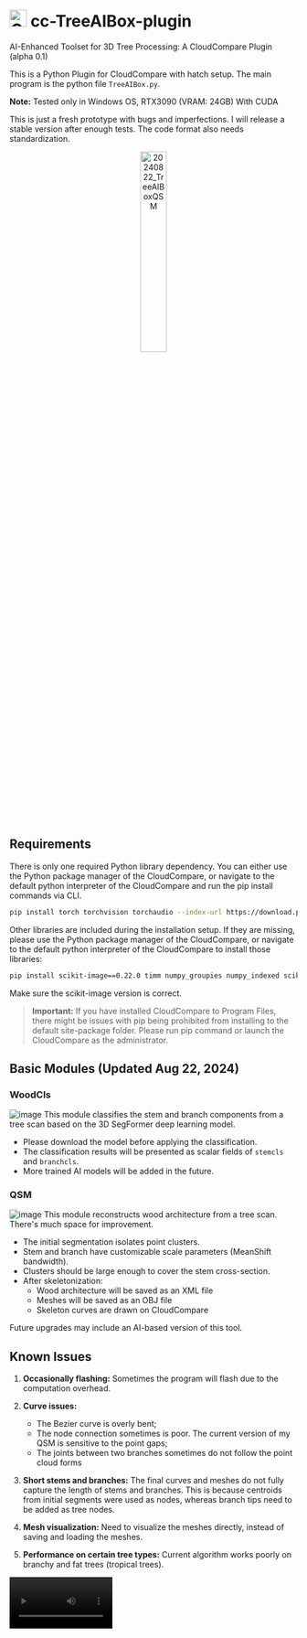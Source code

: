 # <img src="https://github.com/user-attachments/assets/be44a28a-50e0-427d-95c2-05c8e31dfad4" width="30" alt="GitHub Logo"> cc-TreeAIBox-plugin

AI-Enhanced Toolset for 3D Tree Processing: A CloudCompare Plugin (alpha 0.1)

This is a Python Plugin for CloudCompare with hatch setup. The main program is the python file `TreeAIBox.py`.

**Note:** Tested only in Windows OS, RTX3090 (VRAM: 24GB) With CUDA

This is just a fresh prototype with bugs and imperfections. I will release a stable version after enough tests. The code format also needs standardization.

<div align="center">
  <img src="https://github.com/user-attachments/assets/dcf4e7de-adea-493f-9fff-04e082efa2d1" width="30%" alt="20240822_TreeAIBoxQSM">
</div>

## Requirements

There is only one required Python library dependency. You can either use the Python package manager of the CloudCompare, or navigate to the default python interpreter of the CloudCompare and run the pip install commands via CLI.

```bash
pip install torch torchvision torchaudio --index-url https://download.pytorch.org/whl/cu121
```

Other libraries are included during the installation setup. If they are missing, please use the Python package manager of the CloudCompare, or navigate to the default python interpreter of the CloudCompare to install those libraries:
```bash
pip install scikit-image==0.22.0 timm numpy_groupies numpy_indexed scikit-learn
```
Make sure the scikit-image version is correct.

> **Important:** If you have installed CloudCompare to Program Files, there might be issues with pip being prohibited from installing to the default site-package folder. Please run pip command or launch the CloudCompare as the administrator.

## Basic Modules (Updated Aug 22, 2024)

### WoodCls
![image](https://github.com/user-attachments/assets/d5df6a25-bd46-4e4f-a735-73d729957a76)
This module classifies the stem and branch components from a tree scan based on the 3D SegFormer deep learning model.

- Please download the model before applying the classification.
- The classification results will be presented as scalar fields of `stemcls` and `branchcls`.
- More trained AI models will be added in the future.

### QSM
![image](https://github.com/user-attachments/assets/5513699e-56e7-4f2a-a25d-3b33f8a74fea)
This module reconstructs wood architecture from a tree scan. There's much space for improvement.

- The initial segmentation isolates point clusters.
- Stem and branch have customizable scale parameters (MeanShift bandwidth).
- Clusters should be large enough to cover the stem cross-section.
- After skeletonization:
  - Wood architecture will be saved as an XML file
  - Meshes will be saved as an OBJ file
  - Skeleton curves are drawn on CloudCompare

Future upgrades may include an AI-based version of this tool.

## Known Issues

1. **Occasionally flashing:** Sometimes the program will flash due to the computation overhead.

2. **Curve issues:**
   - The Bezier curve is overly bent;
   - The node connection sometimes is poor. The current version of my QSM is sensitive to the point gaps;
   - The joints between two branches sometimes do not follow the point cloud forms
   
3. **Short stems and branches:** The final curves and meshes do not fully capture the length of stems and branches. This is because centroids from initial segments were used as nodes, whereas branch tips need to be added as tree nodes.

4. **Mesh visualization:** Need to visualize the meshes directly, instead of saving and loading the meshes.

5. **Performance on certain tree types:** Current algorithm works poorly on branchy and fat trees (tropical trees).


<video src='https://github.com/user-attachments/assets/bf5f7b6a-5a50-43ba-876b-29e5c9cbff03' width=180/>

